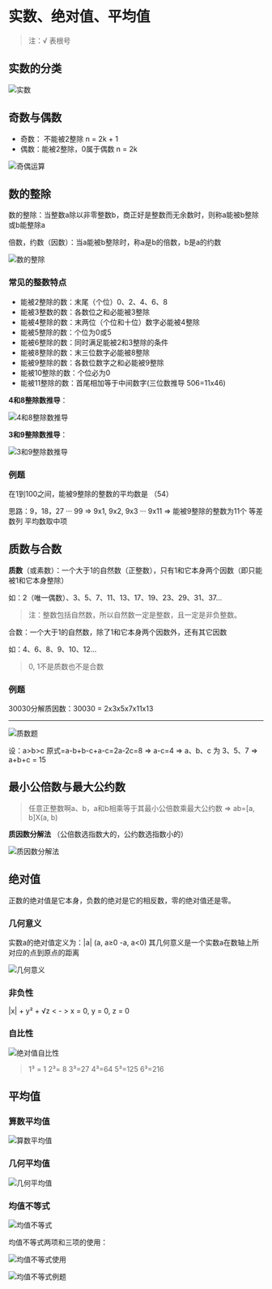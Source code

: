 # 实数、绝对值、平均值

> 注：√ 表根号

## 实数的分类

![实数](images/real-number.png)

## 奇数与偶数

* 奇数： 不能被2整除 n = 2k + 1
* 偶数：能被2整除，0属于偶数 n = 2k

![奇偶运算](images/uneven-even.png)

## 数的整除

数的整除：当整数a除以非零整数b，商正好是整数而无余数时，则称a能被b整除或b能整除a

倍数，约数（因数）：当a能被b整除时，称a是b的倍数，b是a的约数

![数的整除](images/divide.png)

### 常见的整数特点

* 能被2整除的数：末尾（个位）0、2、4、6、8
* 能被3整数的数：各数位之和必能被3整除
* 能被4整除的数：末两位（个位和十位）数字必能被4整除
* 能被5整除的数：个位为0或5
* 能被6整除的数：同时满足能被2和3整除的条件
* 能被8整除的数：末三位数字必能被8整除
* 能被9整除的数：各数位数字之和必能被9整除
* 能被10整除的数：个位必为0
* 能被11整除的数：首尾相加等于中间数字(三位数推导 506=11x46)

**4和8整除数推导**：

![4和8整除数推导](images/4和8整除数推导.jpg)

**3和9整除数推导**：

![3和9整除数推导](images/3和9整除数推导.jpg)

### 例题

在1到100之间，能被9整除的整数的平均数是 （54）

思路：9，18，27 ··· 99 => 9x1, 9x2, 9x3 ··· 9x11 => 能被9整除的整数为11个 等差数列 平均数取中项

## 质数与合数

**质数**（或素数）：一个大于1的自然数（正整数），只有1和它本身两个因数（即只能被1和它本身整除）

如：2（唯一偶数）、3、5、7、11、13、17、19、23、29、31、37...

> 注：整数包括自然数，所以自然数一定是整数，且一定是非负整数。

合数：一个大于1的自然数，除了1和它本身两个因数外，还有其它因数

如：4、6、8、9、10、12...

> 0, 1不是质数也不是合数

### 例题

30030分解质因数：30030 = 2x3x5x7x11x13

---

![质数题](images/质数题1.jpg)

设：a>b>c 原式=a-b+b-c+a-c=2a-2c=8 => a-c=4 => a、b、c 为 3、5、7 => a+b+c = 15

## 最小公倍数与最大公约数

> 任意正整数啊a、b，a和b相乘等于其最小公倍数乘最大公约数 => ab=[a, b]X(a, b)

**质因数分解法** （公倍数选指数大的，公约数选指数小的）

![质因数分解法](images/分解质因数.jpg)

## 绝对值

正数的绝对值是它本身，负数的绝对是它的相反数，零的绝对值还是零。

### 几何意义

实数a的绝对值定义为：|a| (a, a≥0 -a, a<0) 其几何意义是一个实数a在数轴上所对应的点到原点的距离

![几何意义](images/绝对值几何意义.jpg)

### 非负性

|x| + y² + √z < - > x = 0, y = 0, z = 0

### 自比性

![绝对值自比性](images/绝对值自比性.jpg)

>1³ = 1   2³= 8  3³=27   4³=64  5³=125  6³=216

## 平均值

### 算数平均值

![算数平均值](images/算数平均值.jpg)

### 几何平均值

![几何平均值](images/几何平均值.jpg)

### 均值不等式

![均值不等式](images/均值不等式.jpg)

均值不等式两项和三项的使用：

![均值不等式使用](images/均值不等式使用.jpg)

![均值不等式例题](images/均值不等式例题.png)